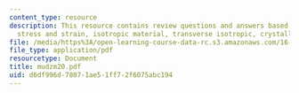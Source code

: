 ```yaml
---
content_type: resource
description: This resource contains review questions and answers based on uniaxial
  stress and strain, isotropic material, transverse isotropic, crystallography.
file: /media/https%3A/open-learning-course-data-rc.s3.amazonaws.com/16-01-unified-engineering-i-ii-iii-iv-fall-2005-spring-2006/d6df996d78071ae51ff72f6075abc194_mudzm20.pdf
file_type: application/pdf
resourcetype: Document
title: mudzm20.pdf
uid: d6df996d-7807-1ae5-1ff7-2f6075abc194
---
```


